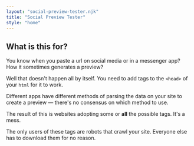 ```yaml
---
layout: "social-preview-tester.njk"
title: "Social Preview Tester"
style: "home"
---
```


<div>

## What is this for?

You know when you paste a url on social media or in a messenger app? How it sometimes generates a preview?

Well that doesn't happen all by itself. You need to add tags to the `<head>` of your `html` for it to work.

Different apps have different methods of parsing the data on your site to create a preview — there's no consensus on which method to use. 

The result of this is websites adopting some or **all** the possible tags. It's a mess. 

The only users of these tags are robots that crawl your site. Everyone else has to download them for no reason.

</div>